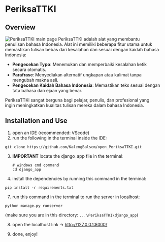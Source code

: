 # PeriksaTTKI
## Overview
![PeriksaTTKI main page](https://private-user-images.githubusercontent.com/144529349/350666713-e6705369-a8a5-4a04-a9e3-14420aace97e.png?jwt=eyJhbGciOiJIUzI1NiIsInR5cCI6IkpXVCJ9.eyJpc3MiOiJnaXRodWIuY29tIiwiYXVkIjoicmF3LmdpdGh1YnVzZXJjb250ZW50LmNvbSIsImtleSI6ImtleTUiLCJleHAiOjE3MjE0NTQzMTAsIm5iZiI6MTcyMTQ1NDAxMCwicGF0aCI6Ii8xNDQ1MjkzNDkvMzUwNjY2NzEzLWU2NzA1MzY5LWE4YTUtNGEwNC1hOWUzLTE0NDIwYWFjZTk3ZS5wbmc_WC1BbXotQWxnb3JpdGhtPUFXUzQtSE1BQy1TSEEyNTYmWC1BbXotQ3JlZGVudGlhbD1BS0lBVkNPRFlMU0E1M1BRSzRaQSUyRjIwMjQwNzIwJTJGdXMtZWFzdC0xJTJGczMlMkZhd3M0X3JlcXVlc3QmWC1BbXotRGF0ZT0yMDI0MDcyMFQwNTQwMTBaJlgtQW16LUV4cGlyZXM9MzAwJlgtQW16LVNpZ25hdHVyZT1kZGU3N2Q5MDRmNmNlNjIzODIwY2FmMjgzYWZmMTAxNWZjZmFmOTAzMmExNzc3YzI1ZDBlY2E1OWI5NzkxODhmJlgtQW16LVNpZ25lZEhlYWRlcnM9aG9zdCZhY3Rvcl9pZD0wJmtleV9pZD0wJnJlcG9faWQ9MCJ9.i9dseu-9qpUl0xBa3YPi688w_3j4c9C2-_OGDDz1dDE)
PeriksaTTKI adalah alat yang membantu penulisan bahasa Indonesia. Alat ini memiliki beberapa fitur utama untuk memastikan tulisan bebas dari kesalahan dan sesuai dengan kaidah bahasa Indonesia:
- **Pengecekan Typo**: Menemukan dan memperbaiki kesalahan ketik secara otomatis.
- **Parafrase**: Menyediakan alternatif ungkapan atau kalimat tanpa mengubah makna asli.
- **Pengecekan Kaidah Bahasa Indonesia**: Memastikan teks sesuai dengan tata bahasa dan ejaan yang benar.

PeriksaTTKI sangat berguna bagi pelajar, penulis, dan profesional yang ingin meningkatkan kualitas tulisan mereka dalam bahasa Indonesia.

## Installation and Use
1. open an IDE (recommended: VScode)
2. run the following in the terminal inside the IDE:
```
git clone https://github.com/KalengBalsem/open_PeriksaTTKI.git
```
3. **IMPORTANT** locate the django_app file in the terminal:
   ```
   # windows cmd command
   cd django_app
   ```
6. install the dependencies by running this command in the terminal:
```
pip install -r requirements.txt
```
7. run this command in the terminal to run the server in localhost:
```
python manage.py runserver
```
(make sure you are in this directory: ```...\PeriksaTTKI\django_app```)

8. open the localhost link -> http://127.0.0.1:8000/

9. done, enjoy!
